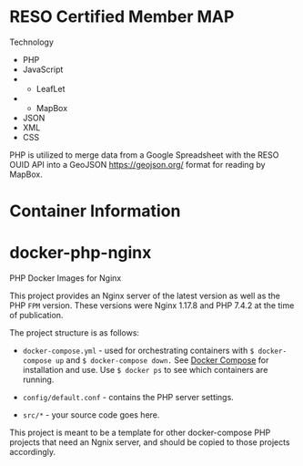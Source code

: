 # RESO Certified Member MAP

Technology
- PHP
- JavaScript
- - LeafLet
- - MapBox
- JSON
- XML
- CSS

PHP is utilized to merge data from a Google Spreadsheet with the RESO OUID API into a GeoJSON https://geojson.org/ format for reading by MapBox.


# Container Information

# docker-php-nginx
PHP Docker Images for Nginx

This project provides an Nginx server of the latest version as well as the PHP `FPM` version. 
These versions were Nginx 1.17.8 and PHP 7.4.2 at the time of publication.  

The project structure is as follows:

* `docker-compose.yml` - used for orchestrating containers with `$ docker-compose up`
and `$ docker-compose down.` See [Docker Compose](https://docs.docker.com/compose/) for installation and use.
Use `$ docker ps` to see which containers are running.
 
* `config/default.conf` - contains the PHP server settings.
* `src/*` - your source code goes here.


This project is meant to be a template for other docker-compose PHP projects that need an Ngnix server,
and should be copied to those projects accordingly.
